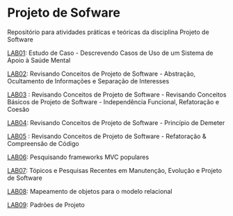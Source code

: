 # Projeto de Sofware

Repositório para atividades práticas e teóricas da disciplina Projeto de Software


[LAB01](labs/lab-mentcare.md): Estudo de Caso - Descrevendo Casos de Uso de um Sistema de Apoio à Saúde Mental

[LAB02](labs/lab-conceitos-basicos-parte1.md): Revisando Conceitos de Projeto de Software - Abstração, Ocultamento de Informações e Separação de Interesses

[LAB03](labs/lab-conceitos-basicos-parte2.md)
: Revisando Conceitos de Projeto de Software - Revisando Conceitos Básicos de Projeto de Software - Independência Funcional, Refatoração e Coesão

[LAB04](labs/lab-conceitos-basicos-demeter.md): Revisando Conceitos de Projeto de Software - Princípio de Demeter

[LAB05](labs/lab-conceitos-basicos-parte3.md)
: Revisando Conceitos de Projeto de Software - Refatoração & Compreensão de Código

[LAB06](labs/lab-mvc-framework.md): Pesquisando frameworks MVC populares

[LAB07](labs/lab-seminarios.md): Tópicos e Pesquisas Recentes em Manutenção, Evolução e Projeto de Software

[LAB08](labs/lab-mapeamento-oo.md): Mapeamento de objetos para o modelo relacional

[LAB09](labs/lab-padroes-projeto.md): Padrões de Projeto

